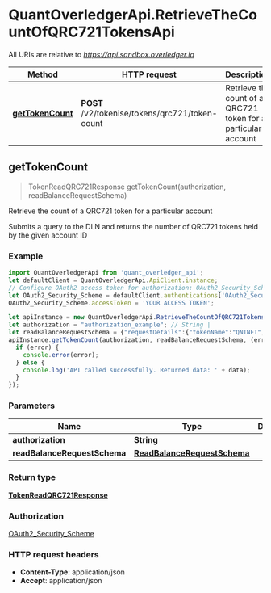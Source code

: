 # QuantOverledgerApi.RetrieveTheCountOfQRC721TokensApi

All URIs are relative to *https://api.sandbox.overledger.io*

Method | HTTP request | Description
------------- | ------------- | -------------
[**getTokenCount**](RetrieveTheCountOfQRC721TokensApi.md#getTokenCount) | **POST** /v2/tokenise/tokens/qrc721/token-count | Retrieve the count of a QRC721 token for a particular account



## getTokenCount

> TokenReadQRC721Response getTokenCount(authorization, readBalanceRequestSchema)

Retrieve the count of a QRC721 token for a particular account

Submits a query to the DLN and returns the number of QRC721 tokens held by the given account ID

### Example

```javascript
import QuantOverledgerApi from 'quant_overledger_api';
let defaultClient = QuantOverledgerApi.ApiClient.instance;
// Configure OAuth2 access token for authorization: OAuth2_Security_Scheme
let OAuth2_Security_Scheme = defaultClient.authentications['OAuth2_Security_Scheme'];
OAuth2_Security_Scheme.accessToken = 'YOUR ACCESS TOKEN';

let apiInstance = new QuantOverledgerApi.RetrieveTheCountOfQRC721TokensApi();
let authorization = "authorization_example"; // String | 
let readBalanceRequestSchema = {"requestDetails":{"tokenName":"QNTNFT","accountId":"0xd8b31B65878a6B1a6cAf9f4819C1A42d68a7A116"},"location":{"technology":"Ethereum","network":"Ropsten Testnet"}}; // ReadBalanceRequestSchema | 
apiInstance.getTokenCount(authorization, readBalanceRequestSchema, (error, data, response) => {
  if (error) {
    console.error(error);
  } else {
    console.log('API called successfully. Returned data: ' + data);
  }
});
```

### Parameters


Name | Type | Description  | Notes
------------- | ------------- | ------------- | -------------
 **authorization** | **String**|  | 
 **readBalanceRequestSchema** | [**ReadBalanceRequestSchema**](ReadBalanceRequestSchema.md)|  | 

### Return type

[**TokenReadQRC721Response**](TokenReadQRC721Response.md)

### Authorization

[OAuth2_Security_Scheme](../README.md#OAuth2_Security_Scheme)

### HTTP request headers

- **Content-Type**: application/json
- **Accept**: application/json

